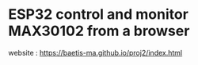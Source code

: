 # ESP32 control and monitor MAX30102 from a browser

website : https://baetis-ma.github.io/proj2/index.html
